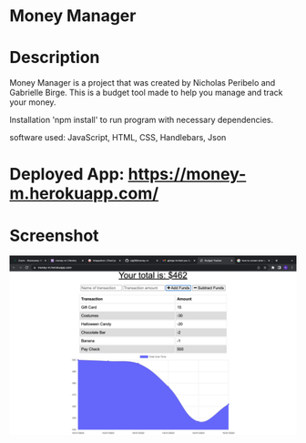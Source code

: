 # Money Manager

# Description
<p>
Money Manager is a project that was created by Nicholas Peribelo and Gabrielle Birge. This is a budget tool made to help you manage and track your money.
</p>
<p>
Installation
'npm install' to run program with necessary dependencies.
</p>
<p>
software used:
JavaScript, HTML, CSS, Handlebars, Json
</p>

# Deployed App: https://money-m.herokuapp.com/
# Screenshot
![Screenshot](public\assets\images\icons\Graph.png)
